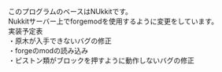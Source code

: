 このプログラムのベースはNUkkitです。<br>Nukkitサーバー上でforgemodを使用するように変更をしています。<br>
実装予定表<br>
・原木が入手できないバグの修正<br>
・forgeのmodの読み込み<br>
・ピストン類がブロックを押すように動作しないバグの修正<br>
